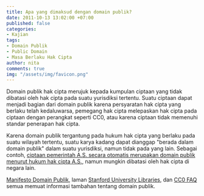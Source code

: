 ```yaml
---
title: Apa yang dimaksud dengan domain publik?
date: 2011-10-13 13:02:00 +07:00
published: false
categories:
- Kajian
tags:
- Domain Publik
- Public Domain
- Masa Berlaku Hak Cipta
author: nita
comments: true
img: "/assets/img/favicon.png"
---
```


Domain publik hak cipta merujuk kepada kumpulan ciptaan yang tidak dibatasi oleh hak cipta pada suatu yurisdiksi tertentu. Suatu ciptaan dapat menjadi bagian dari domain publik karena persyaratan hak cipta yang berlaku telah kedaluwarsa, pemegang hak cipta melepaskan hak cipta pada ciptaan dengan perangkat seperti CC0, atau karena ciptaan tidak memenuhi standar penerapan hak cipta.

Karena domain publik tergantung pada hukum hak cipta yang berlaku pada suatu wilayah tertentu, suatu karya kadang dapat dianggap "berada dalam domain publik" dalam suatu yurisdiksi, namun tidak pada yang lain. Sebagai contoh, [ciptaan pemerintah A.S. secara otomatis merupakan domain publik menurut hukum hak cipta A.S.](http://www.copyright.gov/title17/92chap1.html#105), namun mungkin dibatasi oleh hak cipta di negara lain.

[Manifesto Domain Publik](http://publicdomainmanifesto.org/), laman [Stanford University Libraries](http://fairuse.stanford.edu/Copyright_and_Fair_Use_Overview/chapter8/), dan [CC0 FAQ](http://wiki.creativecommons.org/CC0_FAQ) semua memuat informasi tambahan tentang domain publik.

